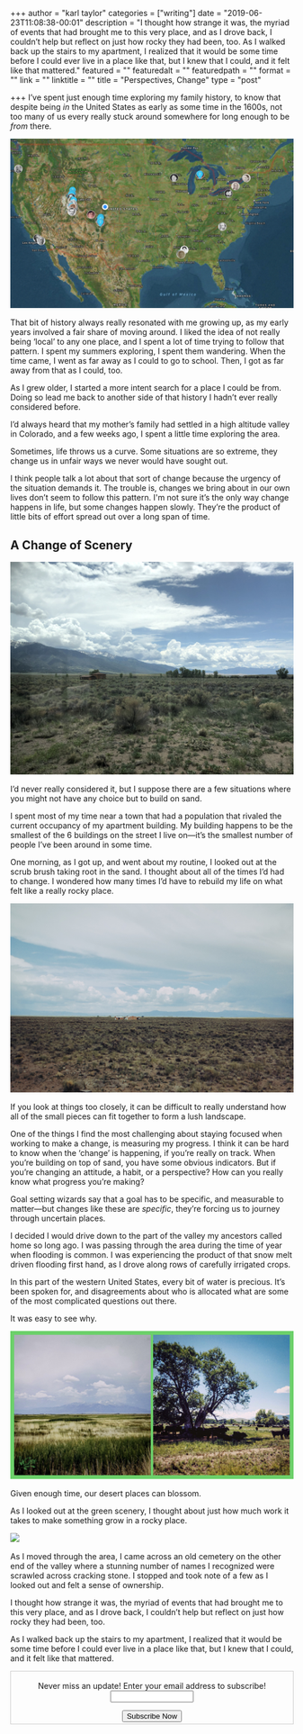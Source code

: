 +++
author = "karl taylor"
categories = ["writing"]
date = "2019-06-23T11:08:38-00:01"
description = "I thought how strange it was, the myriad of events that had brought me to this very place, and as I drove back, I couldn’t help but reflect on just how rocky they had been, too.  As I walked back up the stairs to my apartment, I realized that it would be some time before I could ever live in a place like that, but I knew that I could, and it felt like that mattered."
featured = ""
featuredalt = ""
featuredpath = ""
format = ""
link = ""
linktitle = ""
title = "Perspectives, Change"
type = "post"

+++
I’ve spent just enough time exploring my family history, to know that despite being _in_ the United States as early as some time in the 1600s, not too many of us every really stuck around somewhere for long enough to be _from_ there.

![](https://raw.githubusercontent.com/karljtaylor/kjt/blog/content/assets/5af33d4f-4d3d-42f2-ad7c-e6ac660317f3.jpeg)

That bit of history always really resonated with me growing up, as my early years involved a fair share of moving around. I liked the idea of not really being ‘local’ to any one place, and I spent a lot of time trying to follow that pattern. I spent my summers exploring, I spent them wandering. When the time came, I went as far away as I could to go to school. Then, I got as far away from that as I could, too.

As I grew older, I started a more intent search for a place I could be from. Doing so lead me back to another side of that history I hadn’t ever really considered before.

I’d always heard that my mother’s family had settled in a high altitude valley in Colorado, and a few weeks ago, I spent a little time exploring the area.

Sometimes, life throws us a curve. Some situations are so extreme, they change us in unfair ways we never would have sought out.

I think people talk a lot about that sort of change because the urgency of the situation demands it. The trouble is, changes we bring about in our own lives don’t seem to follow this pattern. I'm not sure it’s the only way change happens in life, but some changes happen slowly. They’re the product of little bits of effort spread out over a long span of time.

## A Change of Scenery

![](https://raw.githubusercontent.com/karljtaylor/kjt/blog/content/assets/4c239944-5184-4aaf-a8ba-968e21a4cce7.jpeg)

I’d never really considered it, but I suppose there are a few situations where you might not have any choice but to build on sand.

I spent most of my time near a town that had a population that rivaled the current occupancy of my apartment building. My building happens to be the smallest of the 6 buildings on the street I live on—it’s the smallest number of people I’ve been around in some time.

One morning, as I got up, and went about my routine, I looked out at the scrub brush taking root in the sand. I thought about all of the times I’d had to change. I wondered how many times I’d have to rebuild my life on what felt like a really rocky place.

![](https://raw.githubusercontent.com/karljtaylor/kjt/blog/content/assets/73313c66-e027-4152-a32d-b19054b71a78.jpeg)

If you look at things too closely, it can be difficult to really understand how all of the small pieces can fit together to form a lush landscape.

One of the things I find the most challenging about staying focused when working to make a change, is measuring my progress. I think it can be hard to know when the ‘change’ is happening, if you’re really on track. When you’re building on top of sand, you have some obvious indicators. But if you’re changing an attitude, a habit, or a perspective? How can you really know what progress you’re making?

Goal setting wizards say that a goal has to be specific, and measurable to matter—but changes like these are _specific_, they’re forcing us to journey through uncertain places.

I decided I would drive down to the part of the valley my ancestors called home so long ago. I was passing through the area during the time of year when flooding is common. I was experiencing the product of that snow melt driven flooding first hand, as I drove along rows of carefully irrigated crops.

In this part of the western United States, every bit of water is precious. It’s been spoken for, and disagreements about who is allocated what are some of the most complicated questions out there.

It was easy to see why.

![](https://raw.githubusercontent.com/karljtaylor/kjt/blog/content/assets/a01a1731-9733-46e8-9d60-e2b8943dd1e4.png)

Given enough time, our desert places can blossom.

As I looked out at the green scenery, I thought about just how much work it takes to make something grow in a rocky place.

![](https://raw.githubusercontent.com/karljtaylor/kjt/blog/content/assets/7edb7cfe-ece1-4127-a4be-173f9e20117d.jpeg)

As I moved through the area, I came across an old cemetery on the other end of the valley where a stunning number of names I recognized were scrawled across cracking stone. I stopped and took note of a few as I looked out and felt a sense of ownership.

I thought how strange it was, the myriad of events that had brought me to this very place, and as I drove back, I couldn’t help but reflect on just how rocky they had been, too.

As I walked back up the stairs to my apartment, I realized that it would be some time before I could ever live in a place like that, but I knew that I could, and it felt like that mattered.

<form style="border:1px solid #ccc;padding:3px;text-align: center;" action="https://tinyletter.com/karljtaylor" method="post" target="popupwindow" onsubmit="window.open('https://tinyletter.com/karljtaylor', 'popupwindow', 'scrollbars=yes,width=800,height=600');return true" _lpchecked="1">
    <p style="
     display: flex;
     align-items: center;
     flex-direction: column;
 "><label for="tlemail">Never miss an update! Enter your email address to subscribe!</label>
      <input type="text" name="email" id="tlemail" style="
     width: 140px;
 "></p>
    <input type="hidden" value="1" name="embed"><input type="submit" value="Subscribe Now">
 </form>
